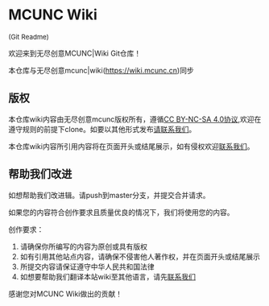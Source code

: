# MCUNC Wiki
<font size="2">(Git Readme)</font>

欢迎来到无尽创意MCUNC|Wiki Git仓库！

本仓库与无尽创意mcunc|wiki(https://wiki.mcunc.cn)同步

## 版权
本仓库wiki内容由无尽创意mcunc版权所有，遵循[CC BY-NC-SA 4.0协议](https://creativecommons.org/licenses/by-nc-sa/4.0/deed.zh-hans),欢迎在遵守规则的前提下clone。如要以其他形式发布[请联系我们](./联系我们.md)。

本仓库wiki内容所引用内容将在页面开头或结尾展示，如有侵权欢迎[联系我们](./联系我们.md)。

## 帮助我们改进
如想帮助我们改进辑。请push到master分支，并提交合并请求。

如果您的内容符合创作要求且质量优良的情况下，我们将使用您的内容。

创作要求：

1. 请确保你所编写的内容为原创或具有版权
2. 如有引用其他站点内容，请确保不侵害他人著作权，并在页面开头或结尾展示
3. 所提交内容请保证遵守中华人民共和国法律
4. 如想要帮助我们翻译本站wiki至其他语言，请先[联系我们](./联系我们.md)

感谢您对MCUNC Wiki做出的贡献！